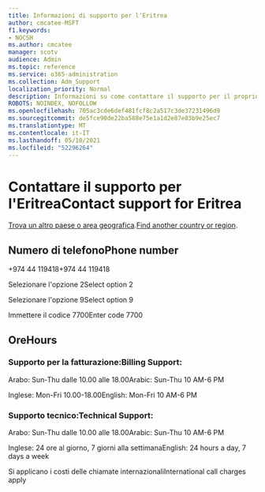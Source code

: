 ```yaml
---
title: Informazioni di supporto per l'Eritrea
author: cmcatee-MSFT
f1.keywords:
- NOCSH
ms.author: cmcatee
manager: scotv
audience: Admin
ms.topic: reference
ms.service: o365-administration
ms.collection: Adm_Support
localization_priority: Normal
description: Informazioni su come contattare il supporto per il proprio paese o area geografica.
ROBOTS: NOINDEX, NOFOLLOW
ms.openlocfilehash: 705ac3cde6def481fcf8c2a517c3de37231496d9
ms.sourcegitcommit: de5fce90de22ba588e75e1a1d2e87e03b9e25ec7
ms.translationtype: MT
ms.contentlocale: it-IT
ms.lasthandoff: 05/10/2021
ms.locfileid: "52296264"
---
```

# <a name="contact-support-for-eritrea"></a><span data-ttu-id="ebce7-103">Contattare il supporto per l'Eritrea</span><span class="sxs-lookup"><span data-stu-id="ebce7-103">Contact support for Eritrea</span></span>

<span data-ttu-id="ebce7-104">[Trova un altro paese o area geografica](../../business-video/get-help-support.md).</span><span class="sxs-lookup"><span data-stu-id="ebce7-104">[Find another country or region](../../business-video/get-help-support.md).</span></span>

## <a name="phone-number"></a><span data-ttu-id="ebce7-105">Numero di telefono</span><span class="sxs-lookup"><span data-stu-id="ebce7-105">Phone number</span></span>
<span data-ttu-id="ebce7-106">+974 44 119418</span><span class="sxs-lookup"><span data-stu-id="ebce7-106">+974 44 119418</span></span>

<span data-ttu-id="ebce7-107">Selezionare l'opzione 2</span><span class="sxs-lookup"><span data-stu-id="ebce7-107">Select option 2</span></span>

<span data-ttu-id="ebce7-108">Selezionare l'opzione 9</span><span class="sxs-lookup"><span data-stu-id="ebce7-108">Select option 9</span></span>

<span data-ttu-id="ebce7-109">Immettere il codice 7700</span><span class="sxs-lookup"><span data-stu-id="ebce7-109">Enter code 7700</span></span>

## <a name="hours"></a><span data-ttu-id="ebce7-110">Ore</span><span class="sxs-lookup"><span data-stu-id="ebce7-110">Hours</span></span>
### <a name="billing-support"></a><span data-ttu-id="ebce7-111">Supporto per la fatturazione:</span><span class="sxs-lookup"><span data-stu-id="ebce7-111">Billing Support:</span></span>

<span data-ttu-id="ebce7-112">Arabo: Sun-Thu dalle 10.00 alle 18.00</span><span class="sxs-lookup"><span data-stu-id="ebce7-112">Arabic: Sun-Thu 10 AM-6 PM</span></span>

<span data-ttu-id="ebce7-113">Inglese: Mon-Fri 10.00-18.00</span><span class="sxs-lookup"><span data-stu-id="ebce7-113">English: Mon-Fri 10 AM-6 PM</span></span>

### <a name="technical-support"></a><span data-ttu-id="ebce7-114">Supporto tecnico:</span><span class="sxs-lookup"><span data-stu-id="ebce7-114">Technical Support:</span></span>

<span data-ttu-id="ebce7-115">Arabo: Sun-Thu dalle 10.00 alle 18.00</span><span class="sxs-lookup"><span data-stu-id="ebce7-115">Arabic: Sun-Thu 10 AM-6 PM</span></span>

<span data-ttu-id="ebce7-116">Inglese: 24 ore al giorno, 7 giorni alla settimana</span><span class="sxs-lookup"><span data-stu-id="ebce7-116">English: 24 hours a day, 7 days a week</span></span>

<span data-ttu-id="ebce7-117">Si applicano i costi delle chiamate internazionali</span><span class="sxs-lookup"><span data-stu-id="ebce7-117">International call charges apply</span></span>
